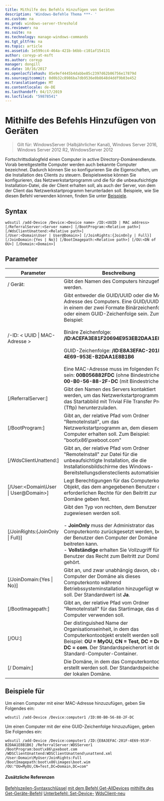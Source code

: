 ```yaml
---
title: Mithilfe des Befehls Hinzufügen von Geräten
description: 'Windows-Befehle Thema ***- '
ms.custom: na
ms.prod: windows-server-threshold
ms.reviewer: na
ms.suite: na
ms.technology: manage-windows-commands
ms.tgt_pltfrm: na
ms.topic: article
ms.assetid: 1e599cc4-464a-421b-b6bb-c101af154131
author: coreyp-at-msft
ms.author: coreyp
manager: dongill
ms.date: 10/16/2017
ms.openlocfilehash: 85e9ef4445b4dabbe85c2397d62b06756e17879d
ms.sourcegitcommit: 0d0b32c8986ba7db9536e0b8648d4ddf9b03e452
ms.translationtype: MT
ms.contentlocale: de-DE
ms.lasthandoff: 04/17/2019
ms.locfileid: "59878541"
---
```

# <a name="using-the-add-device-command"></a>Mithilfe des Befehls Hinzufügen von Geräten

>Gilt für: WindowsServer (Halbjährlicher Kanal), Windows Server 2016, Windows Server 2012 R2, WindowsServer 2012

Fortschrittsdialogfeld einen Computer in active Directory-Domänendienste. Vorab bereitgestellte Computer werden auch bekannte Computer bezeichnet. Dadurch können Sie so konfigurieren Sie die Eigenschaften, um die Installation des Clients zu steuern. Beispielsweise können Sie konfigurieren, das Netzwerkstartprogramm und die für die unbeaufsichtigte Installation-Datei, die der Client erhalten soll, als auch der Server, von dem der Client das Netzwerkstartprogramm herunterladen soll.
Beispiele, wie Sie diesen Befehl verwenden können, finden Sie unter [Beispiele](#BKMK_examples).
## <a name="syntax"></a>Syntax
```
wdsutil /add-Device /Device:<Device name> /ID:<UUID | MAC address> [/ReferralServer:<Server name>] [/BootProgram:<Relative path>] [/WdsClientUnattend:<Relative path>] 
[/User:<Domain\User | User@Domain>] [/JoinRights:{JoinOnly | Full}] [/JoinDomain:{Yes | No}] [/BootImagepath:<Relative path>] [/OU:<DN of OU>] [/Domain:<Domain>]
```
## <a name="parameters"></a>Parameter
|Parameter|Beschreibung|
|-------|--------|
|/ Gerät:<computer name>|Gibt den Namen des Computers hinzugefügt werden.|
|/-ID: < UUID &#124; MAC-Adresse >|Gibt entweder die GUID/UUID oder die MAC-Adresse des Computers. Eine GUID/UUID muss in einem der zwei Formate Binärzeichenfolge oder einem GUID-Zeichenfolge sein. Zum Beispiel:<br /><br />Binäre Zeichenfolge: **/ID:ACEFA3E81F20694E953EB2DAA1E8B1B6**<br /><br />GUID-Zeichenfolge: **/ID:E8A3EFAC-201F-4E69-953E-B2DAA1E8B1B6**<br /><br />Eine MAC-Adresse muss im folgenden Format sein: **00B056882FDC** (ohne Bindestriche) oder **00-B0-56-88-2F-DC** (mit Bindestrichen)|
|[/ReferralServer:<Server name>]|Gibt den Namen des Servers kontaktiert werden, um das Netzwerkstartprogramm und das Startabbild mit Trivial File Transfer Protocol (Tftp) herunterzuladen.|
|[/BootProgram:<Relative path>]|Gibt an, der relative Pfad vom Ordner "RemoteInstall", um das Netzwerkstartprogramm an, dem diesem Computer erhalten soll. Zum Beispiel: "boot\x86\pxeboot.com"|
|[/WdsClientUnattend:<Relative path>]|Gibt an, der relative Pfad vom Ordner "RemoteInstall" zur Datei für die unbeaufsichtigte Installation, die die Installationsbildschirme des Windows-Bereitstellungsdiensteclients automatisiert.|
|[/User:<Domain\User &#124; User@Domain>]|Legt Berechtigungen für das Computerkonto-Objekt, das dem angegebenen Benutzer die erforderlichen Rechte für den Beitritt zur Domäne geben fest.|
|[/JoinRights:{JoinOnly &#124; Full}]|Gibt den Typ von rechten, dem Benutzer zugewiesen werden soll.<br /><br />-   **JoinOnly** muss der Administrator das Computerkonto zurückgesetzt werden, bevor der Benutzer den Computer der Domäne beitreten kann.<br />-   **Vollständige** erhalten Sie Vollzugriff für den Benutzer das Recht zum Beitritt zur Domäne gehört.|
|[/JoinDomain:{Yes &#124; No}]|Gibt an, und zwar unabhängig davon, ob der Computer der Domäne als dieses Computerkonto während Betriebssysteminstallation hinzugefügt werden soll. Der Standardwert ist **Ja**.|
|[/BootImagepath:<Relative path>]|Gibt an, der relative Pfad vom Ordner "RemoteInstall" für das Startimage, das diesem Computer verwenden soll.|
|[/OU:<DN of OU>]|Der distinguished Name der Organisationseinheit, in dem das Computerkontoobjekt erstellt werden soll. Zum Beispiel: **OU = MyOU, CN = Test, DC = Domain, DC = com**. Der Standardspeicherort ist der Standard-Computer-Container.|
|[/ Domain:<Domain>]|Die Domäne, in dem das Computerkontoobjekt erstellt werden soll. Der Standardspeicherort ist der lokalen Domäne.|
## <a name="BKMK_examples"></a>Beispiele für
Um einen Computer mit einer MAC-Adresse hinzuzufügen, geben Sie Folgendes ein:
```
wdsutil /add-Device /Device:computer1 /ID:00-B0-56-88-2F-DC
```
Um einen Computer mit der eine GUID-Zeichenfolge hinzuzufügen, geben Sie Folgendes ein:
```
wdsutil /add-Device /Device:computer1 /ID:{E8A3EFAC-201F-4E69-953F-B2DAA1E8B1B6} /ReferralServer:WDSServer1 /BootProgram:boot\x86\pxeboot.com 
/WDSClientUnattend:WDSClientUnattend\unattend.xml /User:Domain\MyUser/JoinRights:Full /BootImagepath:boot\x86\images\boot.wim /OU:"OU=MyOU,CN=Test,DC=Domain,DC=com"
```
#### <a name="additional-references"></a>Zusätzliche Referenzen
[Befehlszeilen-Syntaxschlüssel](command-line-syntax-key.md)
[mit dem Befehl Get-AllDevices](using-the-get-alldevices-command.md)
[mithilfe des Get-Geräte-Befehl](using-the-get-device-command.md)
[Unterbefehl: Set-Device-](subcommand-set-device.md)
[WdsClient-neu](https://technet.microsoft.com/library/dn283430.aspx)

